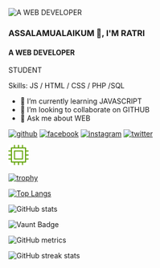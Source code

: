 
![A WEB DEVELOPER](https://pbs.twimg.com/profile_banners/1767235986260721664/1715267205/1080x360)

### ASSALAMUALAIKUM 👋, I'M RATRI
#### A WEB DEVELOPER

STUDENT

Skills:  JS / HTML / CSS / PHP /SQL

- 🌱 I’m currently learning JAVASCRIPT 
- 👯 I’m looking to collaborate on GITHUB 
- 💬 Ask me about WEB  


[<img src='https://cdn.jsdelivr.net/npm/simple-icons@3.0.1/icons/github.svg' alt='github' height='40'>](https://github.com/RatriMollla)  [<img src='https://cdn.jsdelivr.net/npm/simple-icons@3.0.1/icons/facebook.svg' alt='facebook' height='40'>](https://www.facebook.com/mafruja)  [<img src='https://cdn.jsdelivr.net/npm/simple-icons@3.0.1/icons/instagram.svg' alt='instagram' height='40'>](https://www.instagram.com/mafrujaratri/)  [<img src='https://cdn.jsdelivr.net/npm/simple-icons@3.0.1/icons/twitter.svg' alt='twitter' height='40'>](https://twitter.com/RMolla41292)  

<a href='https://docs.github.com/en/developers'><img src='https://raw.githubusercontent.com/acervenky/animated-github-badges/master/assets/devbadge.gif' width='40' height='40'></a> 

[![trophy](https://github-profile-trophy.vercel.app/?username=RatriMollla)](https://github.com/ryo-ma/github-profile-trophy)

[![Top Langs](https://github-readme-stats.vercel.app/api/top-langs/?username=RatriMollla)](https://github.com/anuraghazra/github-readme-stats)

![GitHub stats](https://github-readme-stats.vercel.app/api?username=RatriMollla&show_icons=true&count_private=true)  

![Vaunt Badge](https://api.vaunt.dev/v1/github/entities/RatriMollla/contributions?format=svg&private=true)  

![GitHub metrics](https://metrics.lecoq.io/RatriMollla)  

![GitHub streak stats](https://streak-stats.demolab.com/?user=RatriMollla)  


